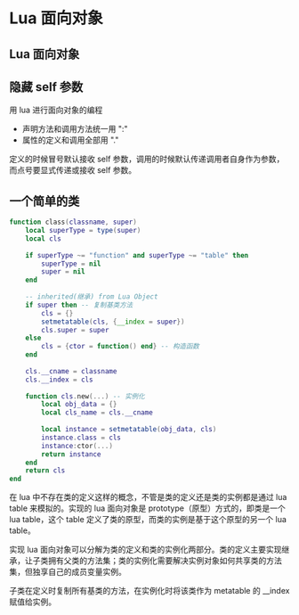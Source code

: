 # Lua 面向对象


## Lua 面向对象

## 隐藏 self 参数

用 lua 进行面向对象的编程
* 声明方法和调用方法统一用 ":"
* 属性的定义和调用全部用   "."

定义的时候冒号默认接收 self 参数，调用的时候默认传递调用者自身作为参数，而点号要显式传递或接收 self 参数。

## 一个简单的类

``` lua
function class(classname, super)
	local superType = type(super)
	local cls
	
	if superType ~= "function" and superType ~= "table" then
		superType = nil
		super = nil
	end
	
	-- inherited(继承) from Lua Object
	if super then -- 复制基类方法
		cls = {}
		setmetatable(cls, {__index = super})
		cls.super = super
	else
		cls = {ctor = function() end} -- 构造函数
	end
	
	cls.__cname = classname
	cls.__index = cls
	
	function cls.new(...) -- 实例化
		local obj_data = {}
		local cls_name = cls.__cname
		
		local instance = setmetatable(obj_data, cls)
		instance.class = cls
		instance:ctor(...)
		return instance
	end
	return cls
end
```

在 lua 中不存在类的定义这样的概念，不管是类的定义还是类的实例都是通过 lua table 来模拟的。实现的 lua 面向对象是 prototype（原型）方式的，即类是一个 lua table，这个 table 定义了类的原型，而类的实例是基于这个原型的另一个 lua table。

实现 lua 面向对象可以分解为类的定义和类的实例化两部分。类的定义主要实现继承，让子类拥有父类的方法集；类的实例化需要解决实例对象如何共享类的方法集，但独享自己的成员变量实例。

子类在定义时复制所有基类的方法，在实例化时将该类作为 metatable 的 __index 赋值给实例。

